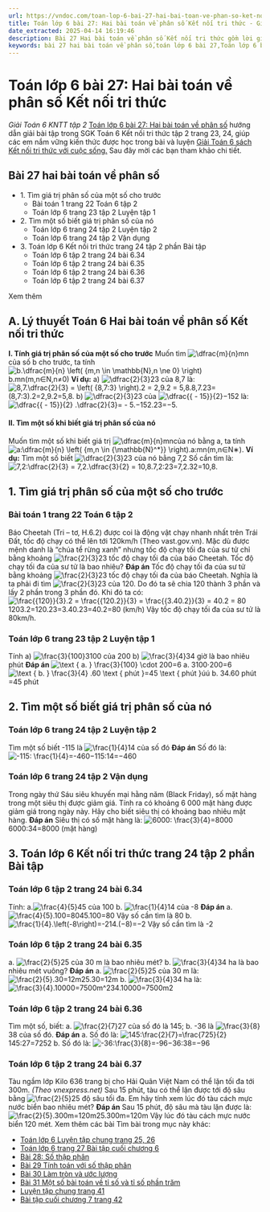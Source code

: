 ```yaml
---
url: https://vndoc.com/toan-lop-6-bai-27-hai-bai-toan-ve-phan-so-ket-noi-tri-thuc-244104
title: Toán lớp 6 bài 27: Hai bài toán về phân số Kết nối tri thức - Giải Toán 6 KNTT tập 2 - VnDoc.com
date_extracted: 2025-04-14 16:19:46
description: Bài 27 Hai bài toán về phân số Kết nối tri thức gồm lời giải chi tiết cho từng bài tập cho các em học sinh tham khảo luyện Giải Toán 6 sách Kết nối tri thức với cuộc sống tập 2.
keywords: bài 27 hai bài toán về phân số,toán lớp 6 bài 27,Toán lớp 6 bài 27 Hai bài toán về phân số,Toán lớp 6 trang 24 tập 2 kết nối tri thức,Giải Toán 6 kết nối tri thức bài 27,toán lớp 6 kết nối tri thức bài 27,toán 6,toán lớp 6,giải toán lớp 6,giải toán 6,toán lớp 6 kết nối tri thức,toán 6 kết nối tri thức,giải toán 6 tập 2 kết nối tri thức,giải toán 6 trang 24 Kết nối tri thức,Toán lớp 6 trang 24 kết nối tri thức,Hai bài toán về phân số,toán lớp 6 bài 27 kết nối tri thức
---
```


# Toán lớp 6 bài 27: Hai bài toán về phân số Kết nối tri thức
 _Giải Toán 6 KNTT tập 2_
[Toán lớp 6 bài 27: Hai bài toán về phân số](<https://vndoc.com/toan-lop-6-bai-27-hai-bai-toan-ve-phan-so-ket-noi-tri-thuc-244104>) hướng dẫn giải bài tập trong SGK Toán 6 Kết nối tri thức tập 2 trang 23, 24, giúp các em nắm vững kiến thức được học trong bài và luyện [Giải Toán 6 sách Kết nối tri thức với cuộc sống.](<https://vndoc.com/mon-toan-lop6>) Sau đây mời các bạn tham khảo chi tiết.
## **Bài 27 hai bài toán về phân số**
  * 1\. Tìm giá trị phân số của một số cho trước
    * Bài toán 1 trang 22 Toán 6 tập 2
    * Toán lớp 6 trang 23 tập 2 Luyện tập 1
  * 2\. Tìm một số biết giá trị phân số của nó 
    * Toán lớp 6 trang 24 tập 2 Luyện tập 2
    * Toán lớp 6 trang 24 tập 2 Vận dụng
  * 3\. Toán lớp 6 Kết nối tri thức trang 24 tập 2 phần Bài tập
    * Toán lớp 6 tập 2 trang 24 bài 6.34
    * Toán lớp 6 tập 2 trang 24 bài 6.35
    * Toán lớp 6 tập 2 trang 24 bài 6.36
    * Toán lớp 6 tập 2 trang 24 bài 6.37

Xem thêm
## A. Lý thuyết Toán 6 Hai bài toán về phân số Kết nối tri thức
**I. Tính giá trị phân số của một số cho trước**
Muốn tìm ![\\dfrac{m}{n}](https://i.vdoc.vn/data/image/blank.png)mn của số b cho trước, ta tính ![b.\\dfrac{m}{n} \\left\( {m,n \\in \\mathbb{N},n \\ne 0} \\right\)](https://i.vdoc.vn/data/image/blank.png)b.mn\(m,n∈N,n≠0\)
**Ví dụ:**
a\) ![\\dfrac{2}{3}](https://i.vdoc.vn/data/image/blank.png)23 của 8,7 là: ![8,7.\\dfrac{2}{3} = \\left\( {8,7:3} \\right\).2 = 2,9.2 = 5,8.](https://i.vdoc.vn/data/image/blank.png)8,7.23=\(8,7:3\).2=2,9.2=5,8.
b\) ![\\dfrac{2}{3}](https://i.vdoc.vn/data/image/blank.png)23 của ![\\dfrac{{ - 15}}{2}](https://i.vdoc.vn/data/image/blank.png)−152 là: ![\\dfrac{{ - 15}}{2} .\\dfrac{2}{3}= - 5.](https://i.vdoc.vn/data/image/blank.png)−152.23=−5.
#### **II. Tìm một số khi biết giá trị phân số của nó**
Muốn tìm một số khi biết giá trị ![\\dfrac{m}{n}](https://i.vdoc.vn/data/image/blank.png)mncủa nó bằng a, ta tính ![a:\\dfrac{m}{n} \\left\( {m,n \\in {\\mathbb{N}^*}} \\right\).](https://i.vdoc.vn/data/image/blank.png)a:mn\(m,n∈N∗\).
**Ví dụ:**
Tìm một số biết ![\\dfrac{2}{3}](https://i.vdoc.vn/data/image/blank.png)23 của nó bằng 7,2
Số cần tìm là: ![7,2:\\dfrac{2}{3} = 7,2.\\dfrac{3}{2} = 10,8.](https://i.vdoc.vn/data/image/blank.png)7,2:23=7,2.32=10,8.
## 1\. Tìm giá trị phân số của một số cho trước
### Bài toán 1 trang 22 Toán 6 tập 2
Báo Cheetah \(Tri – tơ, H.6.2\) được coi là động vật chạy nhanh nhất trên Trái Đất, tốc độ chạy có thể lên tới 120km/h \(Theo vast.gov.vn\). Mặc dù được mệnh danh là “chúa tể rừng xanh” nhưng tốc độ chạy tối đa của sư tử chỉ bằng khoảng ![\\frac{2}{3}](https://i.vdoc.vn/data/image/blank.png)23 tốc độ chạy tối đa của báo Cheetah. Tốc độ chạy tối đa của sư tử là bao nhiêu?
**Đáp án**
Tốc độ chạy tối đa của sư tử bằng khoảng ![\\frac{2}{3}](https://i.vdoc.vn/data/image/blank.png)23 tốc độ chạy tối đa của báo Cheetah. Nghĩa là ta phải đi tìm ![\\frac{2}{3}](https://i.vdoc.vn/data/image/blank.png)23 của 120.
Do đó ta sẽ chia 120 thành 3 phần và lấy 2 phần trong 3 phần đó.
Khi đó ta có:
![\\frac{{120}}{3}.2 = \\frac{{120.2}}{3} = \\frac{{3.40.2}}{3} = 40.2 = 80](https://i.vdoc.vn/data/image/blank.png)1203.2=120.23=3.40.23=40.2=80 \(km/h\)
Vậy tốc độ chạy tối đa của sư tử là 80km/h.
### Toán lớp 6 trang 23 tập 2 Luyện tập 1
Tính
a\) ![\\frac{3}{100}](https://i.vdoc.vn/data/image/blank.png)3100 của 200
b\) ![\\frac{3}{4}](https://i.vdoc.vn/data/image/blank.png)34 giờ là bao nhiêu phút
**Đáp án**
![\\text { a. } \\frac{3}{100} \\cdot 200=6](https://i.vdoc.vn/data/image/blank.png) a. 3100⋅200=6
![\\text { b. } \\frac{3}{4} .60 \\text { phút }=45 \\text { phút }](https://i.vdoc.vn/data/image/blank.png)úú b. 34.60 phút =45 phút 
## 2\. Tìm một số biết giá trị phân số của nó
### Toán lớp 6 trang 24 tập 2 Luyện tập 2
Tìm một số biết -115 là ![\\frac{1}{4}](https://i.vdoc.vn/data/image/blank.png)14 của số đó
**Đáp án**
Số đó là: ![-115: \\frac{1}{4}=-460](https://i.vdoc.vn/data/image/blank.png)−115:14=−460
### Toán lớp 6 trang 24 tập 2 Vận dụng
Trong ngày thứ Sáu siêu khuyến mại hằng năm \(Black Friday\), số mặt hàng trong một siêu thị được giảm giá. Tính ra có khoảng 6 000 mặt hàng được giảm giá trong ngày này. Hãy cho biết siêu thị có khoảng bao nhiêu mặt hàng.
**Đáp án**
Siêu thị có số mặt hàng là: ![6000: \\frac{3}{4}=8000](https://i.vdoc.vn/data/image/blank.png)6000:34=8000 \(mặt hàng\)
## 3\. Toán lớp 6 Kết nối tri thức trang 24 tập 2 phần Bài tập
### Toán lớp 6 tập 2 trang 24 bài 6.34
Tính:
a.![\\frac{4}{5}](https://i.vdoc.vn/data/image/blank.png)45 của 100
b. ![\\frac{1}{4}](https://i.vdoc.vn/data/image/blank.png)14 của -8
**Đáp án**
a. ![\\frac{4}{5}.100=80](https://i.vdoc.vn/data/image/blank.png)45.100=80
Vậy số cần tìm là 80
b. ![\\frac{1}{4}.\\left\(-8\\right\)=-2](https://i.vdoc.vn/data/image/blank.png)14.\(−8\)=−2
Vậy số cần tìm là -2
### Toán lớp 6 tập 2 trang 24 bài 6.35
a. ![\\frac{2}{5}](https://i.vdoc.vn/data/image/blank.png)25 của 30 m là bao nhiêu mét?
b. ![\\frac{3}{4}](https://i.vdoc.vn/data/image/blank.png)34 ha là bao nhiêu mét vuông?
**Đáp án**
a. ![\\frac{2}{5}](https://i.vdoc.vn/data/image/blank.png)25 của 30 m là: ![\\frac{2}{5}.30=12m](https://i.vdoc.vn/data/image/blank.png)25.30=12m
b. ![\\frac{3}{4}](https://i.vdoc.vn/data/image/blank.png)34 ha là: ![\\frac{3}{4}.10000=7500m^2](https://i.vdoc.vn/data/image/blank.png)34.10000=7500m2
### Toán lớp 6 tập 2 trang 24 bài 6.36
Tìm một số, biết:
a. ![\\frac{2}{7}](https://i.vdoc.vn/data/image/blank.png)27 của số đó là 145;
b. -36 là ![\\frac{3}{8}](https://i.vdoc.vn/data/image/blank.png)38 của số đó.
**Đáp án**
a. Số đó là: ![145:\\frac{2}{7}=\\frac{725}{2}](https://i.vdoc.vn/data/image/blank.png)145:27=7252
b. Số đó là: ![-36:\\frac{3}{8}=-96](https://i.vdoc.vn/data/image/blank.png)−36:38=−96
### Toán lớp 6 tập 2 trang 24 bài 6.37
Tàu ngầm lớp Kilo 636 trang bị cho Hải Quân Việt Nam có thể lặn tối đa tới 300m.
_\(Theo vnexpress.net\)_
Sau 15 phút, tàu có thể lặn được tới độ sâu bằng ![\\frac{2}{5}](https://i.vdoc.vn/data/image/blank.png)25 độ sâu tối đa. Em hãy tính xem lúc đó tàu cách mực nước biển bao nhiêu mét?
**Đáp án**
Sau 15 phút, độ sâu mà tàu lặn được là: ![\\frac{2}{5}.300m=120m](https://i.vdoc.vn/data/image/blank.png)25.300m=120m
Vậy lúc đó tàu cách mực nước biển 120 mét.
Xem thêm các bài Tìm bài trong mục này khác:
  * [Toán lớp 6 Luyện tập chung trang 25, 26 ](</toan-lop-6-luyen-tap-chung-trang-25-ket-noi-tri-thuc-244111>)
  * [Toán lớp 6 trang 27 Bài tập cuối chương 6 ](</toan-lop-6-bai-tap-cuoi-chuong-6-trang-27-ket-noi-tri-thuc-244444>)
  * [Bài 28: Số thập phân](</toan-lop-6-bai-28-so-thap-phan-ket-noi-tri-thuc-244447>)
  * [Bài 29 Tính toán với số thập phân ](</toan-lop-6-bai-29-tinh-toan-voi-so-thap-phan-244692>)
  * [Bài 30 Làm tròn và ước lượng ](</toan-lop-6-bai-30-lam-tron-va-uoc-luong-ket-noi-tri-thuc-244696>)
  * [Bài 31 Một số bài toán về tỉ số và tỉ số phần trăm ](</toan-lop-6-bai-31-mot-so-bai-toan-ve-ti-so-va-ti-so-phan-tram-244702>)
  * [Luyện tập chung trang 41 ](</toan-lop-6-luyen-tap-chung-trang-41-ket-noi-tri-thuc-244705>)
  * [Bài tập cuối chương 7 trang 42 ](</toan-lop-6-bai-tap-cuoi-chuong-7-trang-42-ket-noi-tri-thuc-244707>)

